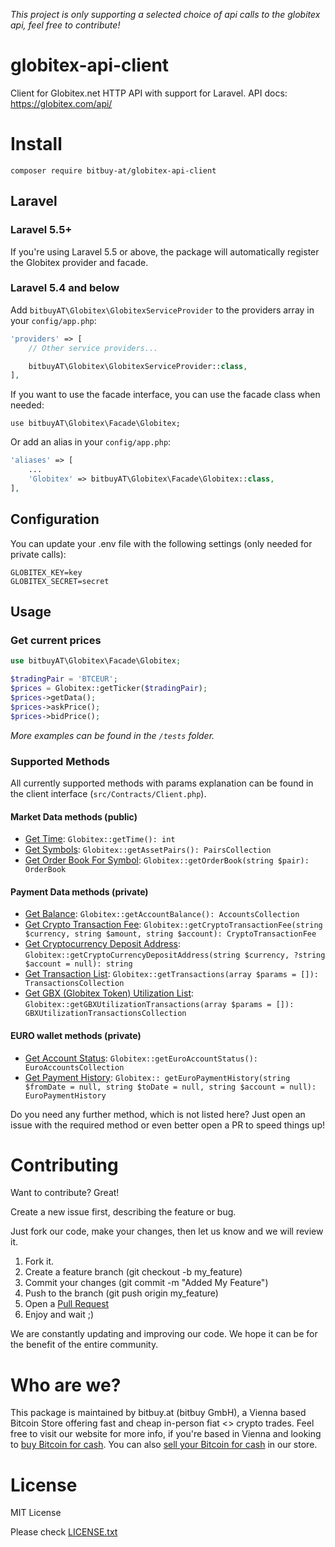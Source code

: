 *This project is only supporting a selected choice of api calls to the globitex api, feel free to contribute!*
# globitex-api-client
Client for Globitex.net HTTP API with support for Laravel.
API docs: https://globitex.com/api/ 

# Install
```composer require bitbuy-at/globitex-api-client```

## Laravel
### Laravel 5.5+
If you're using Laravel 5.5 or above, the package will automatically register the Globitex provider and facade.

### Laravel 5.4 and below
Add `bitbuyAT\Globitex\GlobitexServiceProvider` to the providers array in your `config/app.php`:

```php
'providers' => [
    // Other service providers...

    bitbuyAT\Globitex\GlobitexServiceProvider::class,
],
```
If you want to use the facade interface, you can use the facade class when needed:
```
use bitbuyAT\Globitex\Facade\Globitex;
```
Or add an alias in your `config/app.php`:
```php
'aliases' => [
    ...
    'Globitex' => bitbuyAT\Globitex\Facade\Globitex::class,
],
```
## Configuration
You can update your .env file with the following settings (only needed for private calls):
```
GLOBITEX_KEY=key
GLOBITEX_SECRET=secret
```
## Usage

### Get current prices 
```php
use bitbuyAT\Globitex\Facade\Globitex;

$tradingPair = 'BTCEUR';
$prices = Globitex::getTicker($tradingPair);
$prices->getData();
$prices->askPrice();
$prices->bidPrice();
```

*More examples can be found in the `/tests` folder.*

### Supported Methods
All currently supported methods with params explanation can be found in the client interface (`src/Contracts/Client.php`).

#### Market Data methods (public)
- [Get Time](https://globitex.com/api/#restGetTime): `Globitex::getTime(): int`
- [Get Symbols](https://globitex.com/api/#restGetSymbols): `Globitex::getAssetPairs(): PairsCollection`
- [Get Order Book For Symbol](https://globitex.com/api/#restGetOrderBook): `Globitex::getOrderBook(string $pair): OrderBook`

#### Payment Data methods (private)
- [Get Balance](https://globitex.com/api/#GetBalance): `Globitex::getAccountBalance(): AccountsCollection`
- [Get Crypto Transaction Fee](https://globitex.com/api/#CryptoAddressGet): `Globitex::getCryptoTransactionFee(string $currency, string $amount, string $account): CryptoTransactionFee`
- [Get Cryptocurrency Deposit Address](https://globitex.com/api/#CryptoAddressGet): `Globitex::getCryptoCurrencyDepositAddress(string $currency, ?string $account = null): string`
- [Get Transaction List](https://globitex.com/api/#GetTransactionList): `Globitex::getTransactions(array $params = []): TransactionsCollection`
- [Get GBX (Globitex Token) Utilization List](https://globitex.com/api/#GbxUtilizationList): `Globitex::getGBXUtilizationTransactions(array $params = []): GBXUtilizationTransactionsCollection`

#### EURO wallet methods (private)
- [Get Account Status](https://globitex.com/api/#GetAccountStatus): `Globitex::getEuroAccountStatus(): EuroAccountsCollection`
- [Get Payment History](https://globitex.com/api/#GetPaymentHistory): `Globitex:: getEuroPaymentHistory(string $fromDate = null, string $toDate = null, string $account = null): EuroPaymentHistory`

Do you need any further method, which is not listed here? Just open an issue with the required method or even better open a PR to speed things up!

# Contributing
Want to contribute? Great!

Create a new issue first, describing the feature or bug.

Just fork our code, make your changes, then let us know and we will review it.

1. Fork it.
2. Create a feature branch (git checkout -b my_feature)
3. Commit your changes (git commit -m "Added My Feature")
4. Push to the branch (git push origin my_feature)
5. Open a [Pull Request](https://github.com/bitbuyAT/globitex-api-client/compare)
6. Enjoy and wait ;)

We are constantly updating and improving our code. We hope it can be for the benefit of the entire community.

# Who are we?
This package is maintained by bitbuy.at (bitbuy GmbH), a Vienna based Bitcoin Store offering fast and cheap in-person fiat <> crypto trades. Feel free to visit our website for more info, if you're based in Vienna and looking to [buy Bitcoin for cash](https://bitbuy.at/buy/bitcoin/). You can also [sell your Bitcoin for cash](https://bitbuy.at/sell/bitcoin/) in our store.

# License
MIT License

Please check [LICENSE.txt](https://github.com/bitbuyAT/globitex-api-client/blob/master/LICENSE.txt)


